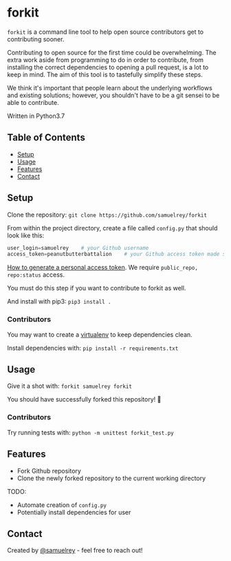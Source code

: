 # forkit
`forkit` is a command line tool to help open source contributors get to contributing sooner.

Contributing to open source for the first time could be overwhelming. The extra work aside from programming to do in order to contribute, from installing the correct dependencies to opening a pull request, is a lot to keep in mind. The aim of this tool is to tastefully simplify these steps.

We think it's important that people learn about the underlying workflows and existing solutions; however, you shouldn't have to be a git sensei to be able to contribute.

Written in Python3.7

## Table of Contents
* [Setup](#setup)
* [Usage](#usage)
* [Features](#features)
* [Contact](#contact)

## Setup
Clone the repository:
`git clone https://github.com/samuelrey/forkit`

From within the project directory, create a file called `config.py` that should look like this:

```python
user_login=samuelrey    # your Github username
access_token=peanutbutterbattalion    # your Github access token made specifically for forkit
```

[How to generate a personal access token](https://help.github.com/en/articles/creating-a-personal-access-token-for-the-command-line). We require `public_repo, repo:status` access.

You must do this step if you want to contribute to forkit as well.

And install with pip3:
`pip3 install .`

### Contributors
You may want to create a [virtualenv](https://virtualenv.pypa.io/en/latest/) to keep dependencies clean.

Install dependencies with:
`pip install -r requirements.txt`

## Usage
Give it a shot with:
`forkit samuelrey forkit`

You should have successfully forked this repository! :tada:

### Contributors
Try running tests with:
`python -m unittest forkit_test.py`

## Features
* Fork Github repository
* Clone the newly forked repository to the current working directory

TODO:
* Automate creation of `config.py`
* Potentially install dependencies for user

## Contact
Created by [@samuelrey](https://github.com/samuelrey) - feel free to reach out!
